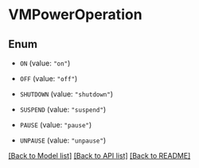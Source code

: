 # VMPowerOperation

## Enum


* `ON` (value: `"on"`)

* `OFF` (value: `"off"`)

* `SHUTDOWN` (value: `"shutdown"`)

* `SUSPEND` (value: `"suspend"`)

* `PAUSE` (value: `"pause"`)

* `UNPAUSE` (value: `"unpause"`)


[[Back to Model list]](../README.md#documentation-for-models) [[Back to API list]](../README.md#documentation-for-api-endpoints) [[Back to README]](../README.md)


